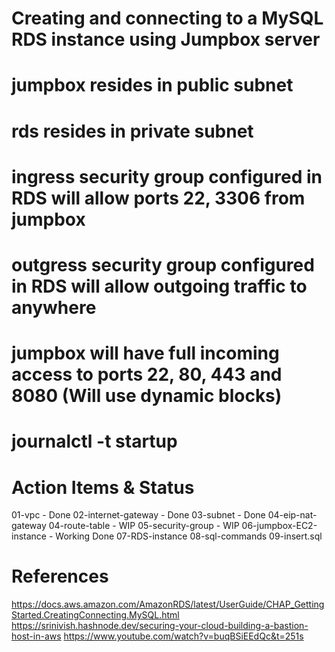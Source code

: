 # Creating and connecting to a MySQL RDS instance using Jumpbox server
# jumpbox resides in public subnet
# rds resides in private subnet
# ingress security group configured in RDS will allow ports 22, 3306 from jumpbox
# outgress security group configured in RDS will allow outgoing traffic to anywhere
# jumpbox will have full incoming access to ports 22, 80, 443 and 8080 (Will use dynamic blocks) 


# journalctl -t startup

# Action Items & Status

01-vpc - Done
02-internet-gateway - Done
03-subnet - Done
04-eip-nat-gateway
04-route-table - WIP
05-security-group - WIP
06-jumpbox-EC2-instance - Working Done
07-RDS-instance
08-sql-commands
09-insert.sql



# References
https://docs.aws.amazon.com/AmazonRDS/latest/UserGuide/CHAP_GettingStarted.CreatingConnecting.MySQL.html
https://srinivish.hashnode.dev/securing-your-cloud-building-a-bastion-host-in-aws
https://www.youtube.com/watch?v=buqBSiEEdQc&t=251s